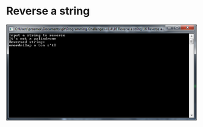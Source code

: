 # Reverse a string

![alt text](https://github.com/proman3419/Programming-Challenges-v1.4/blob/master/Screenshots/16_1.PNG)
